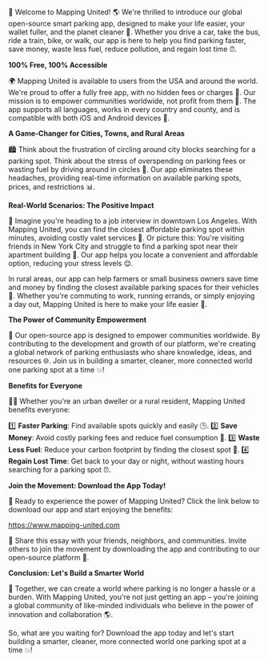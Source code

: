 🎉 Welcome to Mapping United! 🌎 We're thrilled to introduce our global open-source smart parking app, designed to make your life easier, your wallet fuller, and the planet cleaner 💚. Whether you drive a car, take the bus, ride a train, bike, or walk, our app is here to help you find parking faster, save money, waste less fuel, reduce pollution, and regain lost time ⏰.

**100% Free, 100% Accessible**

🌍 Mapping United is available to users from the USA and around the world. We're proud to offer a fully free app, with no hidden fees or charges 💸. Our mission is to empower communities worldwide, not profit from them 🚫. The app supports all languages, works in every country and county, and is compatible with both iOS and Android devices 📱.

**A Game-Changer for Cities, Towns, and Rural Areas**

🏙️ Think about the frustration of circling around city blocks searching for a parking spot. Think about the stress of overspending on parking fees or wasting fuel by driving around in circles 🔴. Our app eliminates these headaches, providing real-time information on available parking spots, prices, and restrictions 📊.

**Real-World Scenarios: The Positive Impact**

🚌 Imagine you're heading to a job interview in downtown Los Angeles. With Mapping United, you can find the closest affordable parking spot within minutes, avoiding costly valet services 💸. Or picture this: You're visiting friends in New York City and struggle to find a parking spot near their apartment building 🏢. Our app helps you locate a convenient and affordable option, reducing your stress levels 😌.

In rural areas, our app can help farmers or small business owners save time and money by finding the closest available parking spaces for their vehicles 🚜. Whether you're commuting to work, running errands, or simply enjoying a day out, Mapping United is here to make your life easier 🤩.

**The Power of Community Empowerment**

💪 Our open-source app is designed to empower communities worldwide. By contributing to the development and growth of our platform, we're creating a global network of parking enthusiasts who share knowledge, ideas, and resources 🌐. Join us in building a smarter, cleaner, more connected world one parking spot at a time 💥!

**Benefits for Everyone**

🏃‍♀️ Whether you're an urban dweller or a rural resident, Mapping United benefits everyone:

1️⃣ **Faster Parking**: Find available spots quickly and easily 🕒.
2️⃣ **Save Money**: Avoid costly parking fees and reduce fuel consumption 💸.
3️⃣ **Waste Less Fuel**: Reduce your carbon footprint by finding the closest spot 🔋.
4️⃣ **Regain Lost Time**: Get back to your day or night, without wasting hours searching for a parking spot ⏰.

**Join the Movement: Download the App Today!**

📲 Ready to experience the power of Mapping United? Click the link below to download our app and start enjoying the benefits:

https://www.mapping-united.com

🤝 Share this essay with your friends, neighbors, and communities. Invite others to join the movement by downloading the app and contributing to our open-source platform 💪.

**Conclusion: Let's Build a Smarter World**

💫 Together, we can create a world where parking is no longer a hassle or a burden. With Mapping United, you're not just getting an app – you're joining a global community of like-minded individuals who believe in the power of innovation and collaboration 🌎.

So, what are you waiting for? Download the app today and let's start building a smarter, cleaner, more connected world one parking spot at a time 💥!